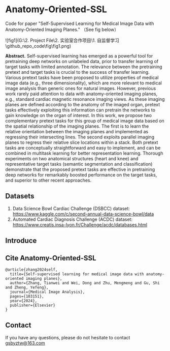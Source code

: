 # Anatomy-Oriented-SSL

Code for paper "Self-Supervised Learning for Medical Image Data with Anatomy-Oriented Imaging Planes." （See fig below）

![fig1](G:\2. Project File\2. 实验室合作项目\1. 自监督学习\github_repo_code\fig\fig1.png)

**Abstract.** Self-supervised learning has emerged as a powerful tool for pretraining deep networks on unlabeled data, prior to transfer learning of target tasks with limited annotation.
The relevance between the pretraining pretext and target tasks is crucial to the success
of transfer learning. Various pretext tasks have been proposed to utilize properties of
medical image data (e.g., three dimensionality), which are more relevant to medical image analysis than generic ones for natural images. However, previous work rarely paid
attention to data with anatomy-oriented imaging planes, e.g., standard cardiac magnetic resonance imaging views. As these imaging planes are defined according to the
anatomy of the imaged organ, pretext tasks effectively exploiting this information can
pretrain the networks to gain knowledge on the organ of interest. In this work, we propose two complementary pretext tasks for this group of medical image data based on the
spatial relationship of the imaging planes. The first is to learn the relative orientation
between the imaging planes and implemented as regressing their intersecting lines. The
second exploits parallel imaging planes to regress their relative slice locations within a
stack. Both pretext tasks are conceptually straightforward and easy to implement, and
can be combined in multitask learning for better representation learning. Thorough experiments on two anatomical structures (heart and knee) and representative target tasks
(semantic segmentation and classification) demonstrate that the proposed pretext tasks
are effective in pretraining deep networks for remarkably boosted performance on the
target tasks, and superior to other recent approaches.

## Datasets

1.  Data Science Bowl Cardiac Challenge (DSBCC) dataset: https://www.kaggle.com/c/second-annual-data-science-bowl/data
2.  Automated Cardiac Diagnosis Challenge (ACDC) dataset: https://www.creatis.insa-lyon.fr/Challenge/acdc/databases.html

## Introduce



## Cite Anatomy-Oriented-SSL

```
@article{zhang2024self,
  title={Self-supervised learning for medical image data with anatomy-oriented imaging planes},
  author={Zhang, Tianwei and Wei, Dong and Zhu, Mengmeng and Gu, Shi and Zheng, Yefeng},
  journal={Medical Image Analysis},
  pages={103151},
  year={2024},
  publisher={Elsevier}
}
```

## Contact

If you have any questions, please do not hesitate to contact [gsbyztw@163.com](mailto:gsbyztw@163.com)
